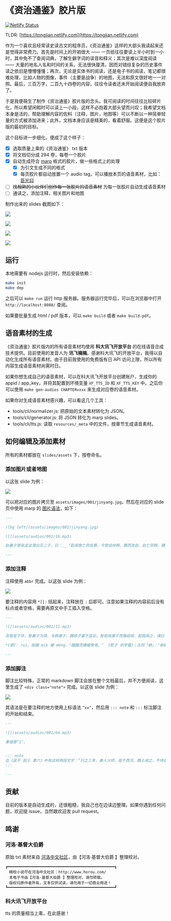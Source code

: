 # 《资治通鉴》胶片版

[![Netlify Status](https://api.netlify.com/api/v1/badges/cbb92be1-875b-4c51-8052-e5331a8c07b5/deploy-status)](https://app.netlify.com/sites/tongjian/deploys)

TLDR: [https://tongjian.netlify.com](https://tongjian.netlify.com)

作为一个喜欢且经常读史读古文的程序员，《资治通鉴》这样的大部头我读起来还是觉得非常费力。首先是时间上的开销很大 —— 一页纸往往要读上半小时到一小时，其中免不了查阅词典，了解生僻字词的读音和释义；其次是难以深度阅读 —— 大量的地名人名和时间的关系，无法很快厘清，因而对错综复杂的历史事件读之依旧是懵懵懂懂；再次，无论是实体书的阅读，还是电子书的阅读，笔记都很难处理，比如人物的图像，事件（主要是战争）的地图，无法和原文很好地一一对照。最后，三百万字，二百九十四卷的内容，往往令读者还未开始阅读便自我放弃了。

于是我便萌生了制作《资治通鉴》胶片版的念头。我可阅读的时间往往比较碎片化，所以希望闲暇时可以读上一小段，这样不必抱着大部头望而兴叹；我希望文档本身是活的，帮助理解内容的佐料（注释，图片，地图等）可以不断以一种简单轻量的方式被添加进来；此外，文档本身应该是精美的，看着舒服。这便是这个胶片版的最初的目标。

这个目标进一步细化，便成了这个样子：

- [x] 选取质量上乘的《资治通鉴》 txt 版本
- [x] 将文档切分成 294 卷，每卷一个胶片
- [x] 自动生成符合 [marp](https://marpit.marp.app/) 格式的胶片，做一些格式上的处理
  - [x] 为引文生成不同的格式
  - [x] 每页胶片都自动放置一个 audio tag，可以播放本页的语音素材，比如：[臣光曰](slides/assets/audios/001/4.mp3)
- [ ] ~~找相熟的小伙伴们创作每一张胶片的语音素材~~ 为每一张胶片自动生成语音素材
- [ ] 通读之，添加注释，相关图片和地图

制作出来的 slides 截图如下：

![](assets/snapshots/snapshot1.jpg)

![](assets/snapshots/snapshot2.jpg)

![](assets/snapshots/snapshot3.jpg)

![](assets/snapshots/snapshot_pdf.jpg)

## 运行

本地需要有 nodejs 运行时，然后安装依赖：

```bash
make init
make dep
```

之后可以 `make run` 运行 http 服务器。服务器运行完毕后，可以在浏览器中打开 `http://localhost:8080/` 查阅。

如果要批量生成 html / pdf 版本，可以 `make build` 或者 `make build-pdf`。

## 语音素材的生成

《资治通鉴》胶片版内的所有语音素材均使用 __科大讯飞开放平台__ 的在线语音合成技术提供。目前使用的发音人为 __讯飞楠楠__。感谢科大讯飞的开放平台，我得以自动化生成所有语音素材。由于目前我使用的免费版有日 API 访问上限，所以所有内容生成语音素材尚需时日。

如果你想生成自己的语音素材，可以在科大讯飞开放平台创建账户，生成你的 appid / app_key，并将其配置到环境变量 `XF_TTS_ID` 和 `XF_TTS_KEY` 中。之后你可以使用 `make gen-audios CHAPTER=xxx` 来生成对应卷的语音素材。

如果你对生成语音素材感兴趣，可以看这几个工具：

- tools/cli/normalizer.js: 把原始的文本素材转化为 JSON。
- tools/cli/generator.js: 将 JSON 转化为 marp slides。
- tools/cli/tts.js: 读取 `resources/_meta` 中的文件，按章节生成语音素材。

## 如何编辑及添加素材

所有的素材都放在 `slides/assets` 下，按卷命名。

### 添加图片或者地图

以这张 slide 为例：

![](assets/snapshots/snapshot3.jpg)

可以把对应的图片拷贝至 `assets/images/001/jinyang.jpg`，然后在对应的 slide 页中使用 marp 的 [图片语法](https://marpit.marp.app/image-syntax)，如下：

```markdown
---

![bg left](assets/images/001/jinyang.jpg)

![](assets/audios/001/16.mp3)

赵襄子使张孟谈潜出见二子，曰：__「臣闻唇亡则齿寒。今智伯帅韩、魏而攻赵，赵亡则韩、魏为之次矣。」__ 二子曰：__「我心知其然也，恐事末遂而谋泄，则祸立至矣」__ 。张孟谈曰：__「谋出二主之口，入臣之耳，何伤也？」__ 二子乃阴与张孟谈约，为之期日而遣之。襄子夜使人杀守堤之吏，而决水灌智伯军。智伯军救水而乱，韩、魏翼而击之，襄子将卒犯其前，大败智伯之众。遂杀智伯，尽灭智氏之族。唯辅果在。

---
```

### 添加注释

注释使用 `abbr` 完成。以这张 slide 为例：

![](assets/snapshots/snapshot2.jpg)

要注释的内容用 `*[]:` 括起来，注释放在 `:` 后即可。注意如果注释的内容前后没有标点或者空格，需要再原文中手工插入空格。

```markdown
---

![](assets/audios/001/11.mp3)

及智宣子卒，智襄子为政，与韩康子、魏桓子宴于蓝台。智伯戏康子而侮段规，智国闻之，谏曰：__「主不备，难必至矣！」__ 智伯曰：__「难将由我。我不为难，谁敢兴之？」__ 对曰：__「不然。《夏书》有之曰：‘一人三失，怨岂在明，不见是图。’夫君子能勤小物，故无大患。今主一宴而耻人之君相，又弗备，曰不敢兴难，无乃不可乎！蜹、蚁、蜂、虿，皆能害人，况君相乎！」__ 弗听。

*[蜹]: ruì，指蠛 miè 蠓 měng，"醯酸而蠛蠓聚焉。" 《荀子 劝学篇》；古同「蚋」："蚋蚁蜂虿，皆能害人。"

---
```

### 添加脚注

脚注比较特殊，正常的 markdown 脚注会放在整个文档最后，并不方便阅读，这里生成了 `<div class="note">` 完成。以这张 slide 为例：

![](assets/snapshots/snapshot4.jpg)

其语法是在要注释的地方使用上标语法 `^xx^`，然后用 `::: note` 和 `:::` 标注脚注的开始和结束。

```markdown
---

![](assets/audios/001/64.mp3)

秦侵晋^1^。


::: note
在《吴子 励士 第六》中有这样两段文字：“行之三年，秦人兴师，临于西河，魏士闻之，不待吏令，介胄而奋击之者，以万数。”，“于是武侯从之。兼车五百乘，骑三千匹，而破秦五十万众。”区区52个字，记录了阴晋之战的经过。
:::

---
```

## 贡献

目前的版本是自动生成的，还很粗糙，我自己也在边读边整理。如果你遇到任何问题，欢迎提 issue，当然跟欢迎发 pull request。


## 鸣谢


### 河洛·基督大伯爵

原始 txt 素材来自 [河洛中文社区](http://www.horou.com)，由【河洛·基督大伯爵 】整理校对。

```
┏━━━━━━━━━━━━━━━━━━━━━━━━━━━━━━━━━━━━━━━━━━━━━━━┓
　精校小说尽在河洛中文社区：http://www.horou.com/
　本电子书由【河洛·基督大伯爵 】整理校对，请勿转载。
　版权归原作者所有，文本仅供试读，请勿用于一切商业用途！
┗━━━━━━━━━━━━━━━━━━━━━━━━━━━━━━━━━━━━━━━━━━━━━━━┛
```

### 科大讯飞开放平台

tts 的质量相当上乘，在此感谢！
